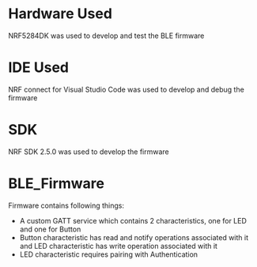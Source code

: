 # Hardware Used
NRF5284DK was used to develop and test the BLE firmware

# IDE Used
NRF connect for Visual Studio Code was used to develop and debug the firmware

# SDK
NRF SDK 2.5.0 was used to develop the firmware

# BLE_Firmware
Firmware contains following things:
* A custom GATT service which contains 2 characteristics, one for LED and one for Button
* Button characteristic has read and notify operations associated with it and LED characteristic has write operation associated with it
* LED characteristic requires pairing with Authentication
